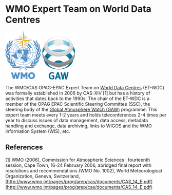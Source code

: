 # WMO Expert Team on World Data Centres

[![World Meteorological Organization](img/wmo_acronym_vertical_sm.jpg)](https://www.wmo.int)
[![Global Atmospheric Watch](img/gaw_acronym_vertical_sm.jpg)](https://community.wmo.int/activity-areas/gaw)

The WMO/CAS OPAG-EPAC Expert Team on [World Data Centres](http://www.wmo.int/pages/prog/arep/gaw/world_data_ctres.html)
(ET-WDC) was formally established in 2006 by CAS-XIV [1] but has a history of
activities that dates back to the 1990s. The chair of the ET-WDC is a member
of the OPAG EPAC Scientific Steering Committee (SSC), the steering body of the
[Global Atmosphere Watch (GAW)](https://www.wmo.int/gaw) programme. This expert
team meets every 1-2 years and holds teleconferences 2-4 times per year to
discuss issues of data management, data access, metadata handling and exchange,
data archiving, links to WIGOS and the WMO Information System (WIS), etc.

## References

[[1]](http://www.wmo.int/pages/prog/arep/cas/documents/CAS_14_E.pdf) WMO (2006), Commission for Atmospheric Sciences : fourteenth session, Cape Town, 16-24 February 2006, abridged final report with resolutions and recommendations (WMO No. 1002), World Meteorological Organization, Geneva, Switzerland, [http://www.wmo.int/pages/prog/arep/cas/documents/CAS_14_E.pdf](http://www.wmo.int/pages/prog/arep/cas/documents/CAS_14_E.pdf)
